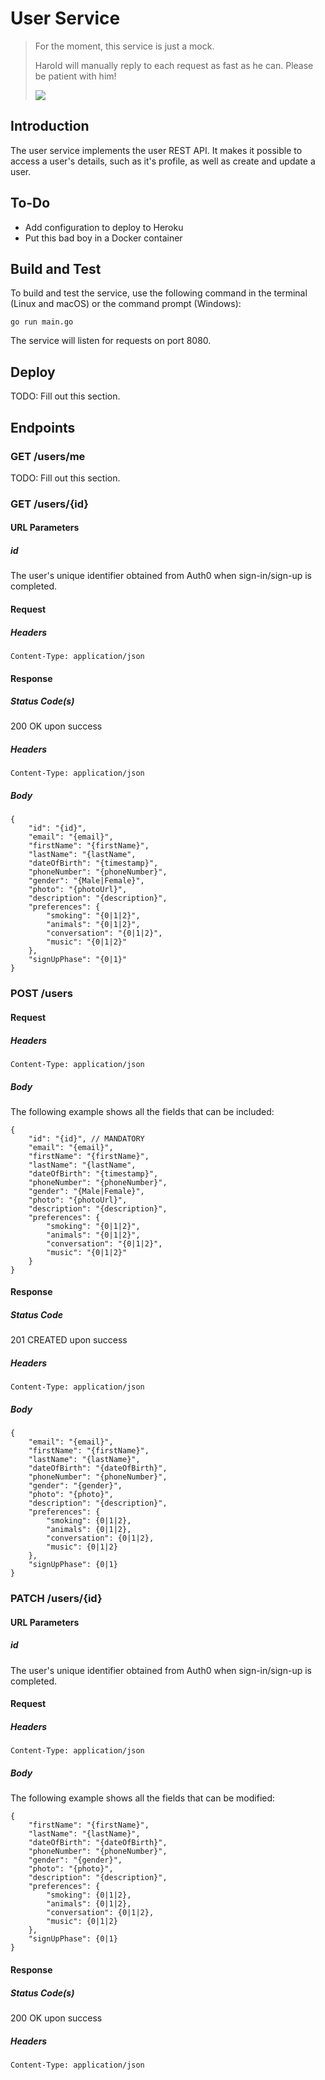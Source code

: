 # User Service
>For the moment, this service is just a mock.
>
>Harold will manually reply to each request as
>fast as he can. Please be patient with him!
>
>![](https://hungarytoday.hu/wp-content/uploads/2018/02/18ps27.jpg)

## Introduction
The user service implements the user REST API. It makes it possible to access a user's details, such as it's profile, as well as create and update a user.

## To-Do
* Add configuration to deploy to Heroku
* Put this bad boy in a Docker container

## Build and Test
To build and test the service, use the following command in the terminal (Linux and macOS) or the command prompt (Windows):

`go run main.go`

The service will listen for requests on port 8080.

## Deploy
TODO: Fill out this section.

## Endpoints
### GET /users/me
TODO: Fill out this section.

### GET /users/{id}
#### URL Parameters
##### id
The user's unique identifier obtained from Auth0 when sign-in/sign-up is completed.

#### Request
##### Headers
```
Content-Type: application/json
```

#### Response
##### Status Code(s)
200 OK upon success

##### Headers
```
Content-Type: application/json
```

##### Body
```
{
    "id": "{id}",
    "email": "{email}",
    "firstName": "{firstName}",
    "lastName": "{lastName",
    "dateOfBirth": "{timestamp}",
    "phoneNumber": "{phoneNumber}",
    "gender": "{Male|Female}",
    "photo": "{photoUrl}",
    "description": "{description}",
    "preferences": {
        "smoking": "{0|1|2}",
        "animals": "{0|1|2}",
        "conversation": "{0|1|2}",
        "music": "{0|1|2}"
    },
    "signUpPhase": "{0|1}"
}
```

### POST /users
#### Request
##### Headers
```
Content-Type: application/json
```

##### Body
The following example shows all the fields that can be included:
```
{
    "id": "{id}", // MANDATORY
    "email": "{email}",
    "firstName": "{firstName}",
    "lastName": "{lastName",
    "dateOfBirth": "{timestamp}",
    "phoneNumber": "{phoneNumber}",
    "gender": "{Male|Female}",
    "photo": "{photoUrl}",
    "description": "{description}",
    "preferences": {
        "smoking": "{0|1|2}",
        "animals": "{0|1|2}",
        "conversation": "{0|1|2}",
        "music": "{0|1|2}"
    }
}
```

#### Response
##### Status Code
201 CREATED upon success

##### Headers
```
Content-Type: application/json
```

##### Body
```
{
    "email": "{email}",
    "firstName": "{firstName}",
    "lastName": "{lastName}",
    "dateOfBirth": "{dateOfBirth}",
    "phoneNumber": "{phoneNumber}",
    "gender": "{gender}",
    "photo": "{photo}",
    "description": "{description}",
    "preferences": {
        "smoking": {0|1|2},
        "animals": {0|1|2},
        "conversation": {0|1|2},
        "music": {0|1|2}
    },
    "signUpPhase": {0|1}
}
```

### PATCH /users/{id}
#### URL Parameters
##### id
The user's unique identifier obtained from Auth0 when sign-in/sign-up is completed.

#### Request
##### Headers
```
Content-Type: application/json
```

##### Body
The following example shows all the fields that can be modified:
```
{
    "firstName": "{firstName}",
    "lastName": "{lastName}",
    "dateOfBirth": "{dateOfBirth}",
    "phoneNumber": "{phoneNumber}",
    "gender": "{gender}",
    "photo": "{photo}",
    "description": "{description}",
    "preferences": {
        "smoking": {0|1|2},
        "animals": {0|1|2},
        "conversation": {0|1|2},
        "music": {0|1|2}
    },
    "signUpPhase": {0|1}
}
```

#### Response
##### Status Code(s)
200 OK upon success

##### Headers
```
Content-Type: application/json
```